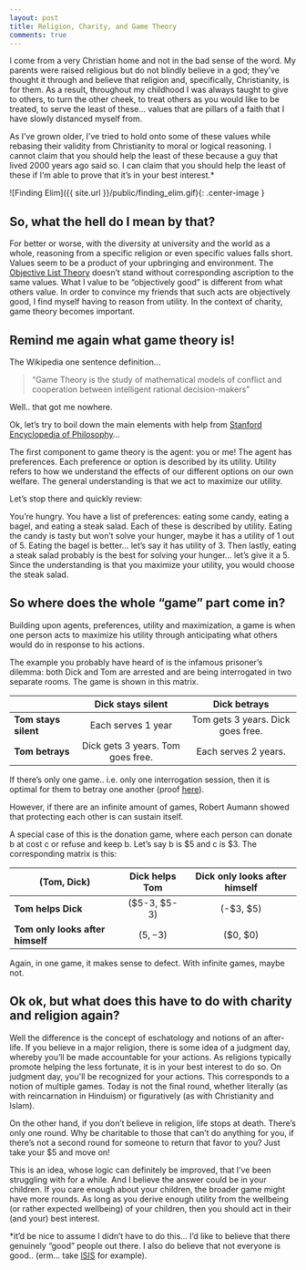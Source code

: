 ```yaml
---
layout: post
title: Religion, Charity, and Game Theory
comments: true
---
```


I come from a very Christian home and not in the bad sense of the word. My parents were raised religious but do not blindly believe in a god; they’ve thought it through and believe that religion and, specifically, Christianity, is for them.  As a result, throughout my childhood I was always taught to give to others, to turn the other cheek, to treat others as you would like to be treated, to serve the least of these… values that are pillars of a faith that I have slowly distanced myself from. 

As I’ve grown older, I’ve tried to hold onto some of these values while rebasing their validity from Christianity to moral or logical reasoning. I cannot claim that you should help the least of these because a guy that lived 2000 years ago said so.  I can claim that you should help the least of these if I’m able to prove that it’s in your best interest.*

<!--more-->

![Finding Elim]({{ site.url }}/public/finding_elim.gif){: .center-image }

## So, what the hell do I mean by that? ##

For better or worse, with the diversity at university and the world as a whole, reasoning from a specific religion or even specific values falls short.  Values seem to be a product of your upbringing and environment. The [Objective List Theory](http://plato.stanford.edu/entries/well-being/#ObjLisThe) doesn’t stand without corresponding ascription to the same values. What I value to be “objectively good” is different from what others value. In order to convince my friends that such acts are objectively good, I find myself having to reason from utility. In the context of charity, game theory becomes important.

## Remind me again what game theory is! ##

The Wikipedia one sentence definition…

>“Game Theory is the study of mathematical models of conflict and cooperation between intelligent rational decision-makers”

Well.. that got me nowhere.

Ok, let’s try to boil down the main elements with help from [Stanford Encyclopedia of Philosophy](http://plato.stanford.edu/entries/game-theory/)…

The first component to game theory is the agent: you or me! The agent has preferences. Each preference or option is described by its utility. Utility refers to how we understand the effects of our different options on our own welfare.  The general understanding is that we act to maximize our utility. 

Let’s stop there and quickly review:

You’re hungry. You have a list of preferences: eating some candy, eating a bagel, and eating a steak salad. Each of these is described by utility. Eating the candy is tasty but won’t solve your hunger, maybe it has a utility of 1 out of 5. Eating the bagel is better… let’s say it has utility of 3. Then lastly, eating a steak salad probably is the best for solving your hunger… let’s give it a 5. Since the understanding is that you maximize your utility, you would choose the steak salad.

## So where does the whole “game” part come in? ##

Building upon agents, preferences, utility and maximization, a game is when one person acts to maximize his utility through anticipating what others would do in response to his actions. 

The example you probably have heard of is the infamous prisoner’s dilemma: both Dick and Tom are arrested and are being interrogated in two separate rooms. The game is shown in this matrix.

|                      | **Dick stays silent** | **Dick betrays** |
| -------------------- |:---------------------------------:|:---------------------------------:|
| **Tom stays silent** | Each serves 1 year                | Tom gets 3 years. Dick goes free. | 
| **Tom betrays**     | Dick gets 3 years. Tom goes free.  | Each serves 2 years.              |


If there’s only one game.. i.e. only one interrogation session, then it is optimal for them to betray one another (proof [here](https://en.wikipedia.org/wiki/Prisoner%27s_dilemma#Generalized_form)).

However, if there are an infinite amount of games, Robert Aumann showed that protecting each other is can sustain itself.

A special case of this is the donation game, where each person can donate b at cost c or refuse and keep b. Let’s say b is $5 and c is $3. The corresponding matrix is this:

|           (Tom, Dick)                 | **Dick helps Tom**   | **Dick only looks after himself** |
| ------------------------------------- |:--------------------:|:---------------------------------:|
| **Tom helps Dick**                   | ($5-3, $5-3)         | (-$3, $5)                         |
| **Tom only looks after himself**     | ($5, -$3)            | ($0, $0)                          |

Again, in one game, it makes sense to defect. With infinite games, maybe not.

## Ok ok, but what does this have to do with charity and religion again? ##

Well the difference is the concept of eschatology and notions of an after-life. If you believe in a major religion, there is some idea of a judgment day, whereby you’ll be made accountable for your actions. As religions typically promote helping the less fortunate, it is in your best interest to do so. On judgment day, you'll be recognized for your actions. This corresponds to a notion of multiple games. Today is not the final round, whether literally (as with reincarnation in Hinduism) or figuratively (as with Christianity and Islam).

On the other hand, if you don’t believe in religion, life stops at death. There’s only one round. Why be charitable to those that can’t do anything for you, if there’s not a second round for someone to return that favor to you? Just take your $5 and move on!

This is an idea, whose logic can definitely be improved, that I’ve been struggling with for a while. And I believe the answer could be in your children. If you care enough about your children, the broader game might have more rounds. As long as you derive enough utility from the wellbeing (or rather expected wellbeing) of your children, then you should act in their (and your) best interest.

*it’d be nice to assume I didn’t have to do this… I’d like to believe that there genuinely “good” people out there. I also do believe that not everyone is good.. (erm… take [ISIS](http://www.thefiscaltimes.com/2015/03/22/ISIS-s-10-Most-Extreme-Acts-Terror) for example).